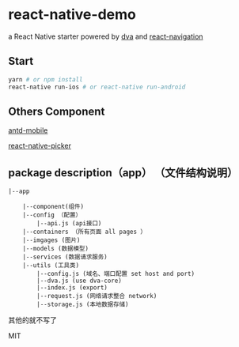 # react-native-demo

a React Native starter powered by [dva](https://github.com/dvajs/dva) and [react-navigation](https://github.com/react-community/react-navigation)

## Start

```bash
yarn # or npm install
react-native run-ios # or react-native run-android
```

## Others Component

[antd-mobile](https://mobile.ant.design/docs/react/introduce-cn)

[react-native-picker](https://github.com/beefe/react-native-picker)

## package description（app） （文件结构说明）

    |--app

        |--component(组件)
        |--config （配置）
            |--api.js (api接口)
        |--containers （所有页面 all pages ）
        |--imgages (图片)
        |--models (数据模型)
        |--services (数据请求服务)
        |--utils (工具类)
            |--config.js (域名、端口配置 set host and port)
            |--dva.js (use dva-core)
            |--index.js (export)
            |--request.js (网络请求整合 network)
            |--storage.js (本地数据存储)
        
其他的就不写了

MIT
